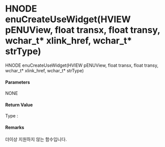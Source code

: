 # HNODE enuCreateUseWidget\(HVIEW pENUView, float transx, float transy, wchar\_t\* xlink\_href, wchar\_t\* strType\)

HNODE enuCreateUseWidget\(HVIEW pENUView, float transx, float transy, wchar\_t\* xlink\_href, wchar\_t\* strType\)

#### Parameters

NONE

#### Return Value

Type :

#### Remarks

더이상 지원하지 않는 함수입니다.



